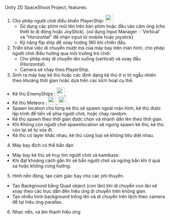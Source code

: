 Unity 2D SpaceShoot Project, features:
1) Cho phép người chơi điều khiển PlayerShip: <img src="https://github.com/phatx88/SpaceShooter/assets/66936482/e2af413e-2008-4282-a599-eb1f031ec8b8"  width="25" /> 
   - Sử dụng các phím mũi tên trên bàn phím hoặc đầu vào cảm ứng (cho thiết bị di động hoặc JoyStick). (xử dụng Input Manager - 'Vertical' và "Horizontal" để nhận input từ mobile hoặc joystick)
   - Kỹ năng flip ship để xoay hướng 180 khi chiến đấu.
2) Triển khai việc di chuyển mượt mà của máy bay trên màn hình, cho phép người chơi điều hướng qua môi trường trò chơi:
   - Cho phép máy di chuyển lên xuống (vertical) và xoay đầu (Horizontal).
   - Camera sẽ chạy theo PlayerShip. 
3) Sinh ra máy bay kẻ thù hoặc các định dạng kẻ thù ở vị trí ngẫu nhiên theo khoảng thời gian hoặc dựa trên các kích hoạt cụ thể.
  - Kẻ thù EnemyShips : <img src="https://github.com/phatx88/SpaceShooter/assets/66936482/4dd0eec6-00b6-43b2-87b9-8f47440ced8a" width="25" />, 
  - Kẻ thù Meteors : <img src="https://github.com/phatx88/SpaceShooter/assets/66936482/69eaa0c3-1ae3-406f-b2b1-fab64dcd77de" width="25" />, <img src="https://github.com/phatx88/SpaceShooter/assets/66936482/14bbb46b-5b7c-4181-bd00-dedfcb2d09c7" width="25" /> .
  - Spawn location cho từng kẻ thù sẽ spawn ngoài màn hình, kẻ thù được lập trình để tiến về phía người chơi, hoặc chạy random.
  - Kẻ thù spawn theo thời gian được chọn và nhanh dần lên theo thời gian.
  - Khi Không còn người chơi spawnlocation sẽ ngưng spawn kẻ thù, kẻ thù còn lại sẽ tự xóa đi.
  - Kẻ thù có layer khác nhau, kẻ thù cùng loại sẽ không tiêu diệt nhau.
4) Máy bay địch có thể bắn đạn
  - Máy bay kẻ thù sẽ truy tìm người chơi và kamikaze.
  - Khi đạt khoảng cách gần thì sẽ bắn người chơi và ngừng bắn khi ở quá xa hoặc không cùng hướng.
5) Hình nền động, tạo cảm giác bay cho các phi thuyền.
  - Tạo Background bằng Quad object (con lăn) khi di chuyển con lăn sẽ xoay theo các trục dẫn đến hiêu ứng di chuyển trên không gian.
  - Tạo nhiều hình background trồng lên và di chuyển trên lệch theo camera để tại hiệu ứng parallax.
6) Nhạc nền, và âm thanh hiệu ứng


